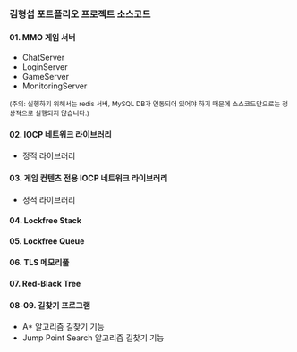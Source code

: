 
### 김형섭 포트폴리오 프로젝트 소스코드

#### 01. MMO 게임 서버
- ChatServer
- LoginServer
- GameServer
- MonitoringServer
<!-- end of the list -->
<sub>(주의: 실행하기 위해서는 redis 서버, MySQL DB가 연동되어 있어야 하기 때문에 소스코드만으로는 정상적으로 실행되지 않습니다.)</sub>

#### 02. IOCP 네트워크 라이브러리
- 정적 라이브러리
#### 03. 게임 컨텐츠 전용 IOCP 네트워크 라이브러리
- 정적 라이브러리
#### 04. Lockfree Stack
#### 05. Lockfree Queue
#### 06. TLS 메모리풀
#### 07. Red-Black Tree
#### 08-09. 길찾기 프로그램
- A* 알고리즘 길찾기 기능
- Jump Point Search 알고리즘 길찾기 기능
